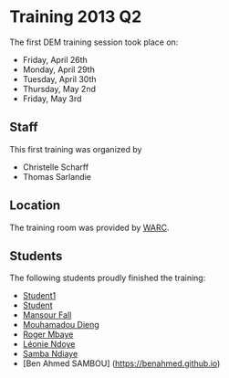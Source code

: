 # Training 2013 Q2

The first DEM training session took place on:

 * Friday, April 26th
 * Monday, April 29th
 * Tuesday, April 30th
 * Thursday, May 2nd
 * Friday, May 3rd

## Staff

This first training was organized by 
 
 * Christelle Scharff
 * Thomas Sarlandie

## Location

The training room was provided by [WARC](http://www.warccroa.org/home/).

## Students

The following students proudly finished the training:

 * [Student1](http://url)
 * [Student](mailto:student@example.com)
 * [Mansour Fall](http://mansourfall.github.io)
 * [Mouhamadou Dieng](https://github.com/mouha27/mouha27.github.io)
 * [Roger Mbaye](https://github.com/rombaii/rombaii.github.io)
 * [Léonie Ndoye](http://leonieNd.github.io)
 * [Samba Ndiaye](https://github.com/ndiayesa/ndiayesa.github.io)
 * [Ben Ahmed SAMBOU] (https://benahmed.github.io)

